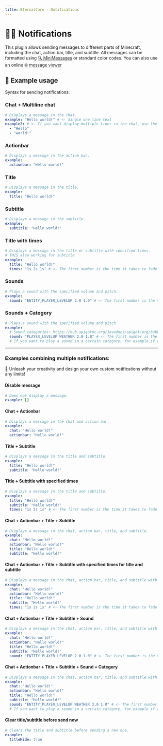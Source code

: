 ```yaml
---
title: EternalCore - Notifications
---
```


# 💬🔔 Notifications

This plugin allows sending messages to different parts of Minecraft, including the chat, action bar, title, and subtitle. All messages can be formatted using [🔍 MiniMessages](https://docs.adventure.kyori.net/minimessage/format.html) or standard color codes. You can also use an online [🌐 message viewer](https://webui.adventure.kyori.net/)

## 📝 Example usage

Syntax for sending notifications:

### Chat + Multiline chat

```yaml
# Displays a message in the chat.
example: "Hello world!" # <- Single one line text
example2: # <- If you want display multiple lines in the chat, use the following syntax:
  - "Hello"
  - "world!"
```

### Actionbar

```yaml
# Displays a message in the action bar.
example:
  actionbar: "Hello world!"
```

### Title

```yaml
# Displays a message in the title.
example:
  title: "Hello world!"
```

### Subtitle

```yaml
# Displays a message in the subtitle.
example:
  subtitle: "Hello world!"
```

### Title with times

```yaml
# Displays a message in the title or subtitle with specified times.
# THIS also working for subtitle
example:
  title: "Hello world!"
  times: "1s 2s 1s" # <- The first number is the time it takes to fade in, the second is the time it takes to stay on the screen, and the third is the time it takes to fade out.
```

### Sounds

```yaml
# Plays a sound with the specified volume and pitch.
example:
  sound: "ENTITY_PLAYER_LEVELUP 2.0 1.0" # <- The first number is the volume, the second is the pitch.
```

### Sounds + Category

```yaml
# Plays a sound with the specified volume and pitch.
example:
  # Sound categories: https://hub.spigotmc.org/javadocs/spigot/org/bukkit/SoundCategory.html
  sound: "PLAYER_LEVELUP WEATHER 2.0 1.0" # <- The first number is the volume, the second is the pitch.
  # If you want to play a sound in a certain category, for example if a player has the sound category "WEATHER" in the game settings set to 0%, the sound will not play.
```

---

### Examples combining multiple notifications:

👑 Unleash your creativity and design your own custom notifications without any limits!

#### Disable message

```yaml
# Does not display a message.
example: []
```

#### Chat + Actionbar

```yaml
# Displays a message in the chat and action bar.
example:
  chat: "Hello world!"
  actionbar: "Hello world!"
```

#### Title + Subtitle

```yaml
# Displays a message in the title and subtitle.
example:
  title: "Hello world!"
  subtitle: "Hello world!"
```

#### Title + Subtitle with specified times

```yaml
# Displays a message in the title and subtitle.
example:
  title: "Hello world!"
  subtitle: "Hello world!"
  times: "1s 2s 1s" # <- The first number is the time it takes to fade in, the second is the time it takes to stay on the screen, and the third is the time it takes to fade out.
```

#### Chat + Actionbar + Title + Subtitle

```yaml
# Displays a message in the chat, action bar, title, and subtitle.
example:
  chat: "Hello world!"
  actionbar: "Hello world!"
  title: "Hello world!"
  subtitle: "Hello world!"
```

#### Chat + Actionbar + Title + Subtitle with specified times for title and subtitle

```yaml
# Displays a message in the chat, action bar, title, and subtitle with specified times for title and subtitle
example:
  chat: "Hello world!"
  actionbar: "Hello world!"
  title: "Hello world!"
  subtitle: "Hello world!"
  times: "1s 2s 1s" # <- The first number is the time it takes to fade in, the second is the time it takes to stay on the screen, and the third is the time it takes to fade out.
```

#### Chat + Actionbar + Title + Subtitle + Sound

```yaml
# Displays a message in the chat, action bar, title, and subtitle with specified times for title and subtitle
example:
  chat: "Hello world!"
  actionbar: "Hello world!"
  title: "Hello world!"
  subtitle: "Hello world!"
  sound: "ENTITY_PLAYER_LEVELUP 2.0 1.0" # <- The first number is the volume, the second is the pitch.
```

#### Chat + Actionbar + Title + Subtitle + Sound + Category

```yaml
# Displays a message in the chat, action bar, title, and subtitle with specified times for title and subtitle
example:
  chat: "Hello world!"
  actionbar: "Hello world!"
  title: "Hello world!"
  subtitle: "Hello world!"
  sound: "ENTITY_PLAYER_LEVELUP WEATHER 2.0 1.0" # <- The first number is the volume, the second is the pitch.
  # If you want to play a sound in a certain category, for example if a player has the sound category "WEATHER" in the game settings set to 0%, the sound will not play.
```

#### Clear title/subtitle before send new

```yaml
# Clears the title and subtitle before sending a new one.
example:
  titleHide: true
```
